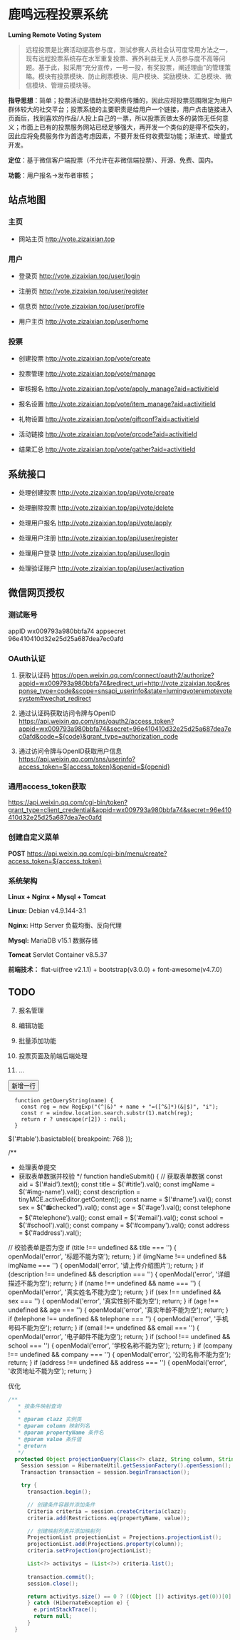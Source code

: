 # 鹿鸣远程投票系统
**Luming Remote Voting System**


>远程投票是比赛活动提高参与度，测试参赛人员社会认可度常用方法之一，现有远程投票系统存在水军重复投票、赛外利益无关人员参与度不高等问题。基于此，拟采用“充分宣传，一号一投，有奖投票，阐述理由”的管理策略。模块有投票模块、防止刷票模块、用户模块、奖励模块、汇总模块、微信模块、管理员模块等。

**指导思想**：简单；投票活动是借助社交网络传播的，因此应将投票范围限定为用户群体较大的社交平台；投票系统的主要职责是给用户一个链接，用户点击链接进入页面后，找到喜欢的作品/人投上自己的一票，所以投票页做太多的装饰无任何意义；市面上已有的投票服务网站已经足够强大，再开发一个类似的是得不偿失的，因此应将免费服务作为首选考虑因素，不要开发任何收费型功能；渐进式、增量式开发。

**定位**：基于微信客户端投票（不允许在非微信端投票）、开源、免费、国内。

**功能**：用户报名->发布者审核；


## 站点地图

### 主页

- 网站主页 http://vote.zizaixian.top

### 用户

- 登录页 http://vote.zizaixian.top/user/login

- 注册页 http://vote.zizaixian.top/user/register

- 信息页 http://vote.zizaixian.top/user/profile

- 用户主页 http://vote.zizaixian.top/user/home

### 投票

- 创建投票 http://vote.zizaixian.top/vote/create

- 投票管理 http://vote.zizaixian.top/vote/manage

- 审核报名 http://vote.zizaixian.top/vote/apply_manage?aid=activitieId

- 报名设置 http://vote.zizaixian.top/vote/item_manage?aid=activitieId

- 礼物设置 http://vote.zizaixian.top/vote/giftconf?aid=activitieId

- 活动链接 http://vote.zizaixian.top/vote/qrcode?aid=activitieId

- 结果汇总 http://vote.zizaixian.top/vote/gather?aid=activitieId

## 系统接口

- 处理创建投票 http://vote.zizaixian.top/api/vote/create

- 处理删除投票 http://vote.zizaixian.top/api/vote/delete

- 处理用户报名 http://vote.zizaixian.top/api/vote/apply

- 处理用户注册 http://vote.zizaixian.top/api/user/register

- 处理用户登录 http://vote.zizaixian.top/api/user/login

- 处理验证账户 http://vote.zizaixian.top/api/user/activation


## 微信网页授权 

### 测试账号
appID wx009793a980bbfa74
appsecret 96e410410d32e25d25a687dea7ec0afd

### OAuth认证

1. 获取认证码
https://open.weixin.qq.com/connect/oauth2/authorize?appid=wx009793a980bbfa74&redirect_uri=http://vote.zizaixian.top&response_type=code&scope=snsapi_userinfo&state=lumingvoteremotevotesystem#wechat_redirect

2. 通过认证码获取访问令牌与OpenID
https://api.weixin.qq.com/sns/oauth2/access_token?appid=wx009793a980bbfa74&secret=96e410410d32e25d25a687dea7ec0afd&code=${code}&grant_type=authorization_code

3. 通过访问令牌与OpenID获取用户信息
https://api.weixin.qq.com/sns/userinfo?access_token=${access_token}&openid=${openid}

### 通用access_token获取
https://api.weixin.qq.com/cgi-bin/token?grant_type=client_credential&appid=wx009793a980bbfa74&secret=96e410410d32e25d25a687dea7ec0afd

### 创建自定义菜单
**POST** https://api.weixin.qq.com/cgi-bin/menu/create?access_token=${access_token}


### 系统架构

**Linux + Nginx + Mysql + Tomcat**

**Linux:** Debian v4.9.144-3.1

**Nginx:** Http Server 负载均衡、反向代理

**Mysql:** MariaDB v15.1 数据存储

**Tomcat** Servlet Container v8.5.37


**前端技术：** flat-ui(free v2.1.1) + bootstrap(v3.0.0) + font-awesome(v4.7.0)


## TODO

7. 报名管理

8. 编辑功能

10. 批量添加功能

11. 投票页面及前端后端处理

12. ...

<button class="layui-btn" onclick="addtr();"><i class="fa fa-plus"></i>新增一行</button>


      function getQueryString(name) {
        const reg = new RegExp("(^|&)" + name + "=([^&]*)(&|$)", "i");
        const r = window.location.search.substr(1).match(reg);
        return r ? unescape(r[2]) : null;
      }

  

  $('#table').basictable({
    breakpoint: 768
  });


/**
 * 处理表单提交
 * 获取表单数据并校验
 */
function handleSubmit() {
  // 获取表单数据
  const aid = $('#aid').text();
  const title = $('#title').val();
  const imgName = $('#img-name').val();
  const description = tinyMCE.activeEditor.getContent();
  const name = $('#name').val();
  const sex = $(":radio:checked").val();
  const age = $('#age').val();
  const telephone = $('#telephone').val();
  const email = $('#email').val();
  const school = $('#school').val();
  const company = $('#company').val();
  const address = $('#address').val();

  // 校验表单是否为空
  if (title !== undefined && title === '') {
    openModal('error', '标题不能为空');
    return;
  }
  if (imgName !== undefined && imgName === '') {
    openModal('error', '请上传介绍图片');
    return;
  }
  if (description !== undefined && description === '') {
    openModal('error', '详细描述不能为空');
    return;
  }
  if (name !== undefined && name === '') {
    openModal('error', '真实姓名不能为空');
    return;
  }
  if (sex !== undefined && sex === '') {
    openModal('error', '真实性别不能为空');
    return;
  }
  if (age !== undefined && age === '') {
    openModal('error', '真实年龄不能为空');
    return;
  }
  if (telephone !== undefined && telephone === '') {
    openModal('error', '手机号码不能为空');
    return;
  }
  if (email !== undefined && email === '') {
    openModal('error', '电子邮件不能为空');
    return;
  }
  if (school !== undefined && school === '') {
    openModal('error', '学校名称不能为空');
    return;
  }
  if (company !== undefined && company === '') {
    openModal('error', '公司名称不能为空');
    return;
  }
  if (address !== undefined && address === '') {
    openModal('error', '收货地址不能为空');
    return;
  }


优化

```java
/**
   * 按条件映射查询
   * 
   * @param clazz 实例类
   * @param column 映射列名
   * @param propertyName 条件名
   * @param value 条件值
   * @return
   */
  protected Object projectionQuery(Class<?> clazz, String column, String propertyName, String value) {
    Session session = HibernateUtil.getSessionFactory().openSession();
    Transaction transaction = session.beginTransaction();

    try {
      transaction.begin();

      // 创建条件容器并添加条件
      Criteria criteria = session.createCriteria(clazz);
      criteria.add(Restrictions.eq(propertyName, value));

      // 创建映射列表并添加映射列
      ProjectionList projectionList = Projections.projectionList();
      projectionList.add(Projections.property(column));
      criteria.setProjection(projectionList);

      List<?> activitys = (List<?>) criteria.list();
      
      transaction.commit();
      session.close();

      return activitys.size() == 0 ? ((Object []) activitys.get(0))[0] : null;
      } catch (HibernateException e) {
        e.printStackTrace();
        return null;
      }
  }
```
